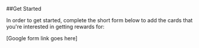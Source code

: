 ##Get Started 

In order to get started, complete the short form below to add the cards that you're interested in getting rewards for:


[Google form link goes here]

